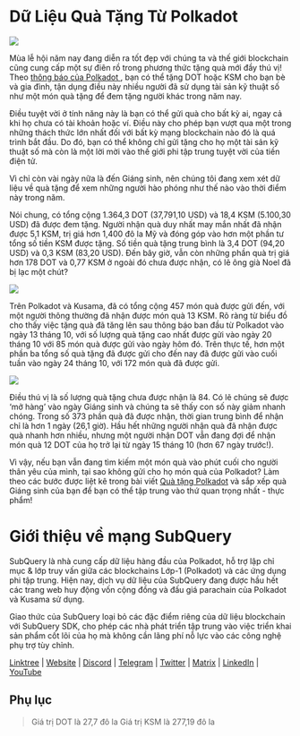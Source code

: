 # Dữ Liệu Quà Tặng Từ Polkadot

![](https://miro.medium.com/max/1400/1*Y_Fm1wWLcN9lAbWr0KK1qA.png)

Mùa lễ hội năm nay đang diễn ra tốt đẹp với chúng ta và thế giới blockchain cũng cung cấp một sự điên rồ trong phương thức tặng quà mới đầy thú vị! Theo [thông báo của Polkadot ](https://polkadot.network/blog/introducing-polkadot-kusama-gifts/), bạn có thể tặng DOT hoặc KSM cho bạn bè và gia đình,  tận dụng điều này nhiều người đã sử dụng tài sản kỹ thuật số như một món quà tặng để đem tặng người khác trong năm nay.

Điều tuyệt vời ở tính năng này là bạn có thể gửi quà cho bất kỳ ai, ngay cả khi họ chưa có tài khoản hoặc ví. Điều này cho phép bạn vượt qua một trong những thách thức lớn nhất đối với bất kỳ mạng blockchain nào đó là quá trình bắt đầu. Do đó, bạn có thể không chỉ gửi tặng cho họ một tài sản kỹ thuật số mà còn là một lời mời vào thế giới phi tập trung tuyệt vời của tiền điện tử.

Vì chỉ còn vài ngày nữa là đến Giáng sinh, nên chúng tôi đang xem xét dữ liệu về quà tặng để xem những người hào phóng như thế nào vào thời điểm này trong năm.

Nói chung, có tổng cộng 1.364,3 DOT (37,791,10 USD) và 18,4 KSM (5.100,30 USD) đã được đem tặng. Người nhận quà duy nhất may mắn nhất đã nhận được 5,1 KSM, trị giá hơn 1,400 đô la Mỹ và đóng góp vào hơn một phần tư tổng số tiền KSM được tặng. Số tiền quà tặng trung bình là 3,4 DOT (94,20 USD) và 0,3 KSM (83,20 USD). Đến bây giờ, vẫn còn những phần quà trị giá hơn 178 DOT và 0,77 KSM ở ngoài đó chưa được nhận, có lẽ ông già Noel đã bị lạc một chút?

![](https://miro.medium.com/max/1400/0*39FkrB8c1ZE2LhlU)

Trên Polkadot và Kusama, đã có tổng cộng 457 món quà được gửi đến, với một người thông thường đã nhận được món quà 13 KSM. Rõ ràng từ biểu đồ cho thấy việc tặng quà đã tăng lên sau thông báo ban đầu từ Polkadot vào ngày 13 tháng 10, với số lượng quà tặng cao nhất được gửi vào ngày 20 tháng 10 với 85 món quà được gửi vào ngày hôm đó. Trên thực tế, hơn một phần ba tổng số quà tặng đã được gửi cho đến nay đã được gửi vào cuối tuần vào ngày 24 tháng 10, với 172 món quà đã được gửi.

![](https://miro.medium.com/max/1400/0*F12i2JCMl0YOwaLG)

Điều thú vị là số lượng quà tặng chưa được nhận là 84. Có lẽ chúng sẽ được ‘mở hàng’ vào ngày Giáng sinh và chúng ta sẽ thấy con số này giảm nhanh chóng. Trong số 373 phần quà đã được nhận, thời gian trung bình để nhận chỉ là hơn 1 ngày (26,1 giờ). Hầu hết những người nhận quà đã nhận được quà nhanh hơn nhiều, nhưng một người nhận DOT vẫn đang đợi để nhận món quà 12 DOT của họ trở lại từ ngày 15 tháng 10 (hơn 67 ngày trước!).

Vì vậy, nếu bạn vẫn đang tìm kiếm một món quà vào phút cuối cho người thân yêu của mình, tại sao không gửi cho họ món quà của Polkadot? Làm theo các bước được liệt kê trong bài viết [Quà tặng Polkadot](https://polkadot.network/blog/introducing-polkadot-kusama-gifts/) và sắp xếp quà Giáng sinh của bạn để bạn có thể tập trung vào thứ quan trọng nhất - thực phẩm!

# Giới thiệu về mạng SubQuery

SubQuery là nhà cung cấp dữ liệu hàng đầu của Polkadot, hỗ trợ lập chỉ mục & lớp truy vấn giữa các blockchains Lớp-1 (Polkadot) và các ứng dụng phi tập trung. Hiện nay, dịch vụ dữ liệu của SubQuery đang được hầu hết các trang web huy động vốn cộng đồng và đấu giá parachain của Polkadot và Kusama sử dụng.

Giao thức của SubQuery loại bỏ các đặc điểm riêng của dữ liệu blockchain với SubQuery SDK, cho phép các nhà phát triển tập trung vào việc triển khai sản phẩm cốt lõi của họ mà không cần lãng phí nỗ lực vào các công nghệ phụ trợ tùy chỉnh.

​​​​[Linktree](https://linktr.ee/subquerynetwork)  |  [Website](https://subquery.network/)  |  [Discord](https://discord.com/invite/78zg8aBSMG)  |  [Telegram](https://t.me/subquerynetwork)  |  [Twitter](https://twitter.com/subquerynetwork)  |  [Matrix](https://matrix.to/#/#subquery:matrix.org)  |  [LinkedIn](https://www.linkedin.com/company/subquery)  |  [YouTube](https://www.youtube.com/channel/UCi1a6NUUjegcLHDFLr7CqLw)

## Phụ lục

> Giá trị DOT là 27,7 đô la Giá trị KSM là 277,19 đô la

